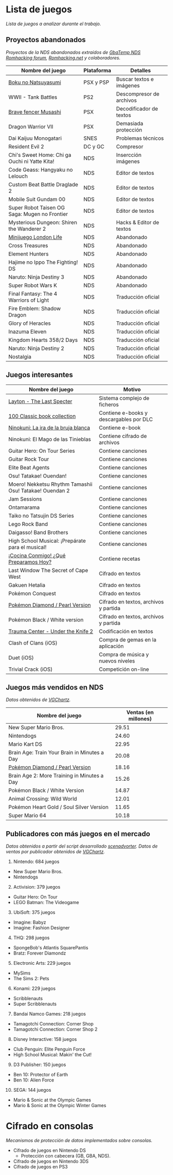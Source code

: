 # Lista de juegos
*Lista de juegos a analizar durante el trabajo.*

## Proyectos abandonados
*Proyectos de la NDS abandonados extraídos de [GbaTemp NDS Romhacking forum](http://gbatemp.net/threads/translation-index-thread.193740/), [Romhacking.net](http://www.romhacking.net/abandoned) y colaboradores.*

| Nombre del juego                              | Plataforma | Detalles                    |
| --------------------------------------------- | ---------- | --------------------------- |
| [Boku no Natsuyasumi](Boku-no-Natsuyasumi)    | PSX y PSP  | Buscar textos e imágenes    |
| WWII - Tank Battles                           | PS2        | Descompresor de archivos    |
| [Brave fencer Musashi](Brave-fencer-Musashi)  | PSX        | Decodificador de textos     |
| Dragon Warrior VII                            | PSX        | Demasiada protección        |
| Dai Kaijuu Monogatari                         | SNES       | Problemas técnicos          |
| Resident Evil 2                               | DC y GC    | Compresor                   |
| Chi's Sweet Home: Chi ga Ouchi ni Yatte Kita! | NDS        | Insercción imágenes         |
| Code Geass: Hangyaku no Lelouch               | NDS        | Editor de textos            |
| Custom Beat Battle Draglade 2                 | NDS        | Editor de textos            |
| Mobile Suit Gundam 00                         | NDS        | Editor de textos            |
| Super Robot Taisen OG Saga: Mugen no Frontier | NDS        | Editor de textos            |
| Mysterious Dungeon: Shiren the Wanderer 2     | NDS        | Hacks & Editor de textos    |
| [Minijuego London Life](London-Life)          | NDS        | Abandonado                  |
| Cross Treasures                               | NDS        | Abandonado                  |
| Element Hunters                               | NDS        | Abandonado                  |
| Hajime no Ippo The Fighting! DS               | NDS        | Abandonado                  |
| Naruto: Ninja Destiny 3                       | NDS        | Abandonado                  |
| Super Robot Wars K                            | NDS        | Abandonado                  |
| Final Fantasy: The 4 Warriors of Light        | NDS        | Traducción oficial          |
| Fire Emblem: Shadow Dragon                    | NDS        | Traducción oficial          |
| Glory of Heracles                             | NDS        | Traducción oficial          |
| Inazuma Eleven                                | NDS        | Traducción oficial          |
| Kingdom Hearts 358/2 Days                     | NDS        | Traducción oficial          |
| Naruto: Ninja Destiny 2                       | NDS        | Traducción oficial          |
| Nostalgia                                     | NDS        | Traducción oficial          |


## Juegos interesantes
| Nombre del juego                                        | Motivo                                  |
| ------------------------------------------------------- | --------------------------------------- |
| [Layton - The Last Specter](Professor-Layton-and-The-Last-Specter)| Sistema complejo de ficheros  |
| [100 Classic book collection](100-Classic-book-collection)| Contiene e-books y descargables por DLC |
| [Ninokuni: La ira de la bruja blanca](Ninokuni---La-ira-de-la-bruja-blanca)| Contiene e-book      |
| Ninokuni: El Mago de las Tinieblas                      | Contiene cifrado de archivos            |
| Guitar Hero: On Tour Series                             | Contiene canciones                      |
| Guitar Rock Tour                                        | Contiene canciones                      |
| Elite Beat Agents                                       | Contiene canciones                      |
| Osu! Tatakae! Ouendan!                                  | Contiene canciones                      |
| Moero! Nekketsu Rhythm Tamashii Osu! Tatakae! Ouendan 2 | Contiene canciones                      |
| Jam Sessions                                            | Contiene canciones                      |
| Ontamarama                                              | Contiene canciones                      |
| Taiko no Tatsujin DS Series                             | Contiene canciones                      |
| Lego Rock Band                                          | Contiene canciones                      |
| Daigasso! Band Brothers                                 | Contiene canciones                      |
| High School Musical: ¡Prepárate para el musical!        | Contiene canciones                      |
| [¡Cocina Conmigo! ¿Qué Preparamos Hoy?](¡Cocina-Conmigo!-¿Qué-Preparamos-Hoy%3F) | Contiene recetas |
| Last Window The Secret of Cape West                     | Cifrado en textos                       |
| Gakuen Hetalia                                          | Cifrado en textos                       |
| Pokémon Conquest                                        | Cifrado en textos                       |
| [Pokémon Diamond / Pearl Version](Pokémon-Perla---Diamante)| Cifrado en textos, archivos y partida |
| Pokémon Black / White version                           | Cifrado en textos, archivos y partida   |
| [Trauma Center - Under the Knife 2](Trauma-Center---Under-the-Knife-2)|Codificación en textos |
| Clash of Clans (iOS)                                    | Compra de gemas en la aplicación        |
| Duet (iOS)                                              | Compra de música y nuevos niveles       |
| Trivial Crack (iOS)                                     | Competición on-line                     |


## Juegos más vendidos en NDS
*Datos obtenidos de [VGChartz](http://www.vgchartz.com/gamedb/?name=&publisher=&platform=DS&genre=&minSales=0&results=200).*

| Nombre del juego                             | Ventas (en millones) |
| -------------------------------------------- | -------------------- |
| New Super Mario Bros.                        | 29.51                |
| Nintendogs                                   | 24.60                |
| Mario Kart DS                                | 22.95                |
| Brain Age: Train Your Brain in Minutes a Day | 20.08                |
| [Pokémon Diamond / Pearl Version](Pokémon-Perla---Diamante) | 18.16 |
| Brain Age 2: More Training in Minutes a Day  | 15.26                |
| Pokémon Black / White Version                | 14.87                |
| Animal Crossing: Wild World                  | 12.01                |
| Pokémon Heart Gold / Soul Silver Version     | 11.65                |
| Super Mario 64                               | 10.18                |


## Publicadores con más juegos en el mercado
*Datos obtenidos a partir del script desarrollado [scenadvorter](https://github.com/pleonex/AiroRom/blob/master/Scenadvorter/scenadvorter.py).
Datos de ventas por publicador obtenidos de [VGChartz](http://www.vgchartz.com/gamedb/?name=&publisher=&platform=DS&genre=&minSales=0&results=200).*

1. Nintendo: 684 juegos
  + New Super Mario Bros.
  + Nintendogs
2. Activision: 379 juegos
  + Guitar Hero: On Tour
  + LEGO Batman: The Videogame
3. UbiSoft: 375 juegos
  + Imagine: Babyz
  + Imagine: Fashion Designer
4. THQ: 298 juegos
  + SpongeBob's Atlantis SquarePantis
  + Bratz: Forever Diamondz
5. Electronic Arts: 229 juegos
  + MySims
  + The Sims 2: Pets
6. Konami: 229 juegos
  + Scribblenauts
  + Super Scribblenauts
7. Bandai Namco Games: 218 juegos
  + Tamagotchi Connection: Corner Shop
  + Tamagotchi Connection: Corner Shop 2
8. Disney Interactive: 158 juegos
  + Club Penguin: Elite Penguin Force
  + High School Musical: Makin' the Cut!
9. D3 Publisher: 150 juegos
  + Ben 10: Protector of Earth
  + Ben 10: Alien Force
10. SEGA: 144 juegos
  + Mario & Sonic at the Olympic Games
  + Mario & Sonic at the Olympic Winter Games


# Cifrado en consolas
*Mecanismos de protección de datos implementados sobre consolas.*
* Cifrado de juegos en Nintendo DS
  * Protección con cabecera (GB, GBA, NDS).
* Cifrado de juegos en Nintendo 3DS
* Cifrado de juegos en PS3